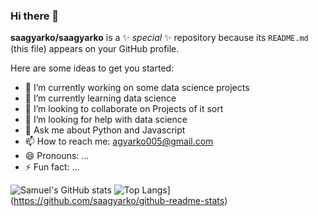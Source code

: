 ### Hi there 👋


**saagyarko/saagyarko** is a ✨ _special_ ✨ repository because its `README.md` (this file) appears on your GitHub profile.

Here are some ideas to get you started:

- 🔭 I’m currently working on some data science projects
- 🌱 I’m currently learning data science 
- 👯 I’m looking to collaborate on Projects of it sort
- 🤔 I’m looking for help with data science
- 💬 Ask me about Python and Javascript 
- 📫 How to reach me: agyarko005@gmail.com
- 😄 Pronouns: ...
- ⚡ Fun fact: ...

![Samuel's GitHub stats](https://github-readme-stats.vercel.app/api?username=saagyarko&show_icons=true&theme=merko)
![Top Langs](https://github-readme-stats.vercel.app/api/top-langs/?username=saagyarko&layout=compact)](https://github.com/saagyarko/github-readme-stats)

